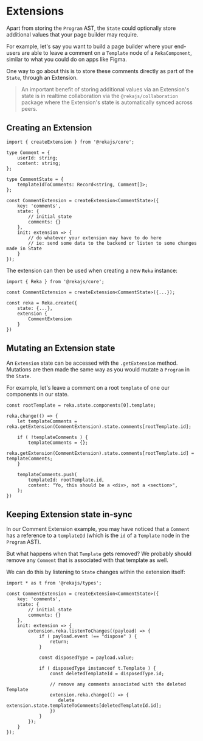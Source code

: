 # Extensions

Apart from storing the `Program` AST, the `State` could optionally store additional values that your page builder may require.

For example, let's say you want to build a page builder where your end-users are able to leave a comment on a `Template` node of a `RekaComponent`, similar to what you could do on apps like Figma. 

One way to go about this is to store these comments directly as part of the `State`, through an Extension. 

> An important benefit of storing additional values via an Extension's state is in realtime collaboration via the `@rekajs/collaboration` package where the Extension's state is automatically synced across peers.

## Creating an Extension

```tsx
import { createExtension } from '@rekajs/core';

type Comment = {
    userId: string;
    content: string;
};

type CommentState = {
    templateIdToComments: Record<string, Comment[]>;
};

const CommentExtension = createExtension<CommentState>({
    key: 'comments', 
    state: {
        // initial state
        comments: {}
    },
    init: extension => {
        // do whatever your extension may have to do here
        // ie: send some data to the backend or listen to some changes made in State
    }
});
```

The extension can then be used when creating a new `Reka` instance:

```tsx
import { Reka } from '@rekajs/core';

const CommentExtension = createExtension<CommentState>({...});

const reka = Reka.create({
    state: {...},
    extension {
        CommentExtension
    }
})
```

## Mutating an Extension state

An `Extension` state can be accessed with the `.getExtension` method. Mutations are then made the same way as you would mutate a `Program` in the `State`.

For example, let's leave a comment on a root `template` of one our components in our state.

```tsx
const rootTemplate = reka.state.components[0].template;

reka.change(() => {
    let templateComments = reka.getExtension(CommentExtension).state.comments[rootTemplate.id];

    if ( !templateComments ) {
        templateComments = {};
        reka.getExtension(CommentExtension).state.comments[rootTemplate.id] = templateComments;
    }

    templateComments.push(
        templateId: rootTemplate.id,
        content: "Yo, this should be a <div>, not a <section>",
    );
})
```

## Keeping Extension state in-sync

In our Comment Extension example, you may have noticed that a `Comment` has a reference to a `templateId` (which is the `id` of a `Template` node in the `Program` AST). 

But what happens when that `Template` gets removed? We probably should remove any `Comment` that is associated with that template as well. 

We can do this by listening to `State` changes within the extension itself: 

```tsx
import * as t from '@rekajs/types';

const CommentExtension = createExtension<CommentState>({
    key: 'comments', 
    state: {
        // initial state
        comments: {} 
    },
    init: extension => {
        extension.reka.listenToChanges((payload) => {
            if ( payload.event !== "dispose" ) {
                return;
            }

            const disposedType = payload.value;

            if ( disposedType instanceof t.Template ) {
                const deletedTemplateId = disposedType.id;

                // remove any comments associated with the deleted Template
                extension.reka.change(() => {
                   delete extension.state.templateToComments[deletedTemplateId.id];
                })
            }
        });
    }
});
```